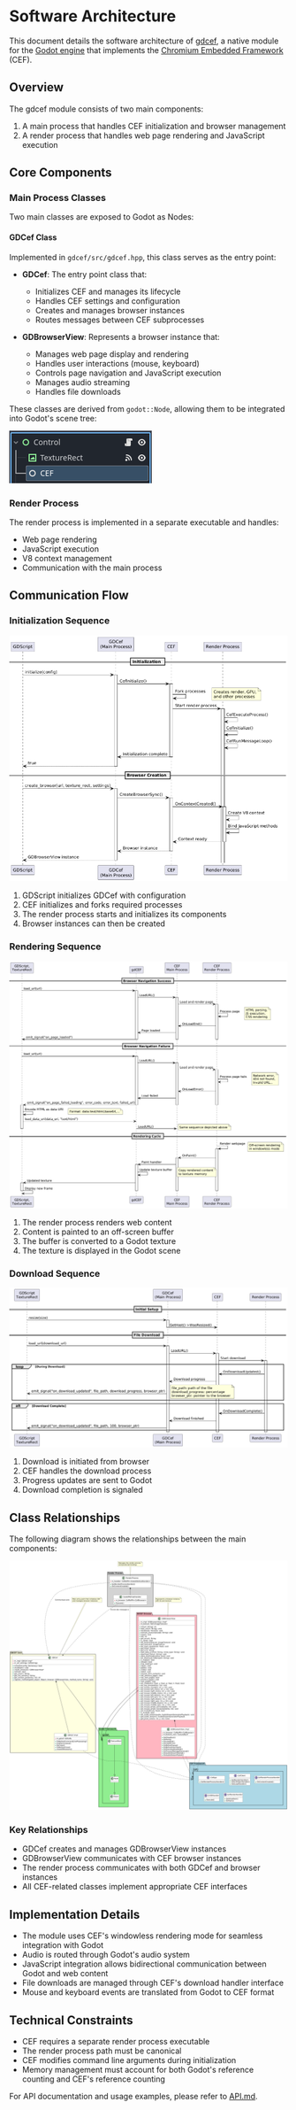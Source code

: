 # Software Architecture

This document details the software architecture of [gdcef](https://github.com/Lecrapouille/gdcef), a native module for the [Godot engine](https://godotengine.org/) that implements the [Chromium Embedded Framework](https://bitbucket.org/chromiumembedded/cef/wiki/Home) (CEF).

## Overview

The gdcef module consists of two main components:

1. A main process that handles CEF initialization and browser management
2. A render process that handles web page rendering and JavaScript execution

## Core Components

### Main Process Classes

Two main classes are exposed to Godot as Nodes:

#### GDCef Class

Implemented in `gdcef/src/gdcef.hpp`, this class serves as the entry point:

- **GDCef**: The entry point class that:
  - Initializes CEF and manages its lifecycle
  - Handles CEF settings and configuration
  - Creates and manages browser instances
  - Routes messages between CEF subprocesses

- **GDBrowserView**: Represents a browser instance that:
  - Manages web page display and rendering
  - Handles user interactions (mouse, keyboard)
  - Controls page navigation and JavaScript execution
  - Manages audio streaming
  - Handles file downloads

These classes are derived from `godot::Node`, allowing them to be integrated into Godot's scene tree:

![CEF node integration](pics/cef.png)

### Render Process

The render process is implemented in a separate executable and handles:

- Web page rendering
- JavaScript execution
- V8 context management
- Communication with the main process

## Communication Flow

### Initialization Sequence

![Init Sequence](architecture/sequence_init.png)

1. GDScript initializes GDCef with configuration
2. CEF initializes and forks required processes
3. The render process starts and initializes its components
4. Browser instances can then be created

### Rendering Sequence

![Paint Sequence](architecture/sequence_paint.png)

1. The render process renders web content
2. Content is painted to an off-screen buffer
3. The buffer is converted to a Godot texture
4. The texture is displayed in the Godot scene

### Download Sequence

![Download Sequence](architecture/sequence_download.png)

1. Download is initiated from browser
2. CEF handles the download process
3. Progress updates are sent to Godot
4. Download completion is signaled

## Class Relationships

The following diagram shows the relationships between the main components:

![Class Diagram](architecture/class_diagram.png)

### Key Relationships

- GDCef creates and manages GDBrowserView instances
- GDBrowserView communicates with CEF browser instances
- The render process communicates with both GDCef and browser instances
- All CEF-related classes implement appropriate CEF interfaces

## Implementation Details

- The module uses CEF's windowless rendering mode for seamless integration with Godot
- Audio is routed through Godot's audio system
- JavaScript integration allows bidirectional communication between Godot and web content
- File downloads are managed through CEF's download handler interface
- Mouse and keyboard events are translated from Godot to CEF format

## Technical Constraints

- CEF requires a separate render process executable
- The render process path must be canonical
- CEF modifies command line arguments during initialization
- Memory management must account for both Godot's reference counting and CEF's reference counting

For API documentation and usage examples, please refer to [API.md](API.md).

